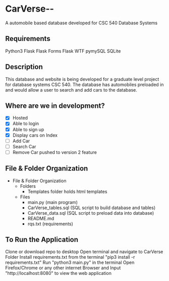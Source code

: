 # CarVerse--
A automobile based database developed for CSC 540 Database Systems

## Requirements

Python3
Flask
Flask Forms
Flask WTF
pymySQL
SQLite

## Description

This database and website is being developed for a graduate level project for database systems CSC 540. The database has automobiles preloaded in and would allow a user to search and add cars to the database.

## Where are we in development?

- [x] Hosted
- [x] Able to login
- [x] Able to sign up
- [x] Display cars on Index
- [ ] Add Car
- [ ] Search Car
- [ ] Remove Car pushed to version 2 feature

## File & Folder Organization
- File & Folder Organization
	- Folders
		- Templates folder holds html templates
	- Files
		- main.py (main program)
		- CarVerse_tables.sql (SQL script to build database and tables)
		- CarVerse_data.sql (SQL script to preload data into database)
		- README.md
		- rqs.txt (requirements)

## To Run the Application

Clone or download repo to desktop
Open terminal and navigate to CarVerse Folder
Install requirements.txt from the terminal "pip3 install -r requirements.txt"
Run "python3 main.py" in the terminal
Open Firefox/Chrome or any other internet Browser and Input "http://localhost:8080" to view the web application
